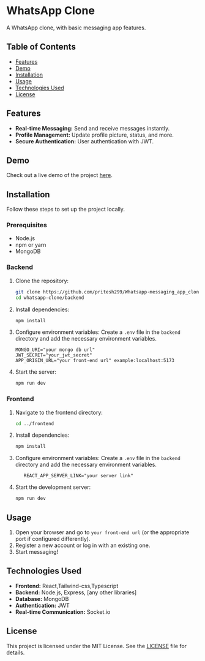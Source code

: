 # WhatsApp Clone

A WhatsApp clone, with basic messaging  app features.

## Table of Contents

- [Features](#features)
- [Demo](#demo)
- [Installation](#installation)
- [Usage](#usage)
- [Technologies Used](#technologies-used)
- [License](#license)

## Features

- **Real-time Messaging:** Send and receive messages instantly.
- **Profile Management:** Update profile picture, status, and more.
- **Secure Authentication:** User authentication with JWT.
 
## Demo

Check out a live demo of the project [here](https://youtu.be/wEudtHxDDOU).

## Installation

Follow these steps to set up the project locally.

### Prerequisites

- Node.js
- npm or yarn
- MongoDB 

### Backend

1. Clone the repository:
    ```sh
    git clone https://github.com/pritesh299/Whatsapp-messaging_app_clone.git
    cd whatsapp-clone/backend
    ```

2. Install dependencies:
    ```sh
    npm install
    ```

3. Configure environment variables:
    Create a `.env` file in the `backend` directory and add  the necessary environment variables.
    ```
    MONGO_URI="your mongo db url"
    JWT_SECRET="your_jwt_secret"
    APP_ORIGIN_URL="your front-end url" example:localhost:5173
    ```

4. Start the server:
    ```sh
    npm run dev
    ```

### Frontend

1. Navigate to the frontend directory:
    ```sh
    cd ../frontend
    ```

2. Install dependencies:
    ```sh
    npm install
   
    ```
3. Configure environment variables:
    Create a `.env` file in the `backend` directory and add  the necessary environment variables.
     ```
        REACT_APP_SERVER_LINK="your server link"
    ```
4. Start the development server:
    ```sh
    npm run dev
    ```

## Usage

1. Open your browser and go to `your front-end url` (or the appropriate port if configured differently).
2. Register a new account or log in with an existing one.
3. Start messaging!

## Technologies Used

- **Frontend:** React,Tailwind-css,Typescript
- **Backend:** Node.js, Express, [any other libraries]
- **Database:** MongoDB
- **Authentication:** JWT
- **Real-time Communication:** Socket.io

## License

This project is licensed under the MIT License. See the [LICENSE](LICENSE) file for   details.

